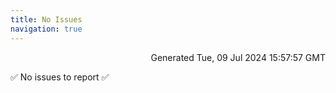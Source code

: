 ```yaml
---
title: No Issues
navigation: true
---
```


<p style="text-align:right;color:#cccs">
Generated Tue, 09 Jul 2024 15:57:57 GMT
</p>
<p>✅ No issues to report ✅</p>



